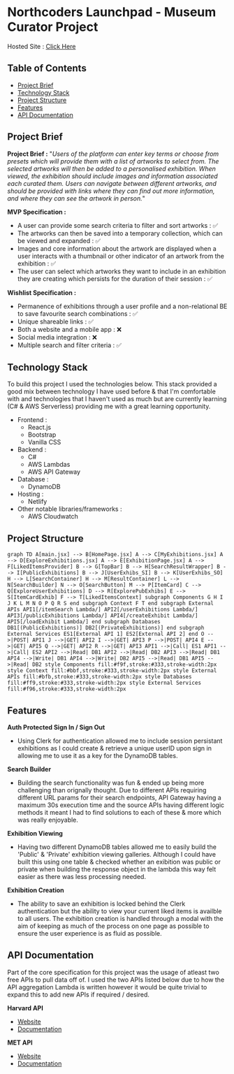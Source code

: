 # Northcoders Launchpad - Museum Curator Project
Hosted Site : [Click Here](https://ollie-launchpad.netlify.app/)
## Table of Contents
- [Project Brief](#project-brief)
- [Technology Stack](#technology-stack)
- [Project Structure](#project-structure)
- [Features](#features)
- [API Documentation](#api-documentation)
## Project Brief

__Project Brief :__
"*Users of the platform can enter key terms or choose from presets which will
provide them with a list of artworks to select from. The selected artworks will then
be added to a personalised exhibition. When viewed, the exhibition should
include images and information associated each curated them. Users can
navigate between different artworks, and should be provided with links where
they can find out more information, and where they can see the artwork in
person.*"

__MVP Specification :__ 
- A user can provide some search criteria to filter and sort artworks : ✅
- The artworks can then be saved into a temporary collection, which can be
viewed and expanded : ✅
- Images and core information about the artwork are displayed when a user
interacts with a thumbnail or other indicator of an artwork from the
exhibition : ✅
- The user can select which artworks they want to include in an exhibition
they are creating which persists for the duration of their session : ✅

__Wishlist Specification :__
- Permanence of exhibitions through a user profile and a non-relational BE
to save favourite search combinations : ✅
- Unique shareable links : ✅
- Both a website and a mobile app : ❌
- Social media integration : ❌
- Multiple search and filter criteria : ✅

## Technology Stack

To build this project I used the technologies below. This stack provided a good mix between technology I have used before & that I'm comfortable with and technologies that I haven't used as much but are currently learning (C# & AWS Serverless) providing me with a great learning opportunity.
- Frontend :
	- React.js
	- Bootstrap
	- Vanilla CSS 
- Backend : 
	- C#
	- AWS Lambdas
	- AWS API Gateway 
- Database :
	- DynamoDB 
- Hosting :
	- Netlify 
- Other notable libraries/frameworks :
	- AWS Cloudwatch

## Project Structure

```mermaid 
graph TD A[main.jsx] --> B[HomePage.jsx] A --> C[MyExhibitions.jsx] A --> D[ExploreExhibitions.jsx] A --> E[ExhibitionPage.jsx] A --> F[LikedItemsProvider] B --> G[TopBar] B --> H[SearchResultWrapper] B --> I[PublicExhibitions] B --> J[UserExhibs_SI] B --> K[UserExhibs_SO] H --> L[SearchContainer] H --> M[ResultContainer] L --> N[SearchBuilder] N --> O[SearchButton] M --> P[ItemCard] C --> Q[ExploreUserExhibitions] D --> R[ExplorePubExhibs] E --> S[ItemCardExhib] F --> T[LikedItemsContext] subgraph Components G H I J K L M N O P Q R S end subgraph Context F T end subgraph External APIs API1[/itemSearch Lambda/] API2[/userExhibitions Lambda/] API3[/publicExhibitions Lambda/] API4[/createExhibit Lambda/] API5[/loadExhibit Lambda/] end subgraph Databases DB1[(PublicExhibitions)] DB2[(PrivateExhibitions)] end subgraph External Services ES1[External API 1] ES2[External API 2] end O -->|POST| API1 J -->|GET| API2 I -->|GET| API3 P -->|POST| API4 E -->|GET| API5 Q -->|GET| API2 R -->|GET| API3 API1 -->|Call| ES1 API1 -->|Call| ES2 API2 -->|Read| DB1 API2 -->|Read| DB2 API3 -->|Read| DB1 API4 -->|Write| DB1 API4 -->|Write| DB2 API5 -->|Read| DB1 API5 -->|Read| DB2 style Components fill:#f9f,stroke:#333,stroke-width:2px style Context fill:#bbf,stroke:#333,stroke-width:2px style External APIs fill:#bfb,stroke:#333,stroke-width:2px style Databases fill:#ff9,stroke:#333,stroke-width:2px style External Services fill:#f96,stroke:#333,stroke-width:2px
```

## Features

__Auth Protected Sign In / Sign Out__
- Using Clerk for authentication allowed me to include session persistant exhibitions as I could create & retrieve a unique userID upon sign in allowing me to use it as a key for the DynamoDB tables.

__Search Builder__
- Building the search functionality was fun & ended up being more challenging than orignally thought. Due to different APIs requiring different URL params for their search endpoints, API Gateway having a maximum 30s execution time and the source APIs having different logic methods it meant I had to find solutions to each of these & more which was really enjoyable.

__Exhibition Viewing__
- Having two different  DynamoDB tables allowed me to easily build the 'Public' & 'Private' exhibition viewing galleries. Although I could have built this using one table & checked whether an exibition was public or private when building the response object in the lambda this way felt easier as there was less processing needed.

__Exhibition Creation__
- The ability to save an exhibition is locked behind the Clerk authentication but the ability to view your current liked items is availble to all users. The exhibition creation is handled through a modal with the aim of keeping as much of the process on one page as possible to ensure the user experience is as fluid as possible.

## API Documentation
Part of the core specification for this project was the usage of atleast two free APIs to pull data off of. I used the two APIs listed below due to how the API aggregation Lambda is written however it would be quite trivial to expand this to add new APIs if required / desired.

__Harvard API__
- [Website](https://harvardartmuseums.org/) 
- [Documentation](*https://github.com/harvardartmuseums/api-docs) 

__MET API__
- [Website](https://www.metmuseum.org/) 
- [Documentation](https://metmuseum.github.io/) 
